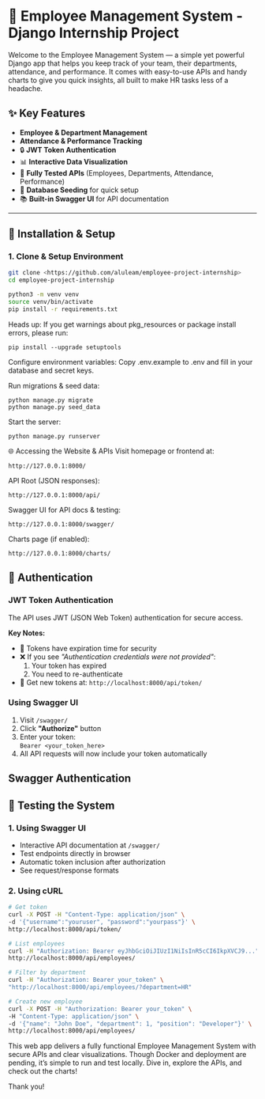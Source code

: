 # 🏢 Employee Management System - Django Internship Project


Welcome to the Employee Management System — a simple yet powerful Django app that helps you keep track of your team, their departments, attendance, and performance. It comes with easy-to-use APIs and handy charts to give you quick insights, all built to make HR tasks less of a headache.

## ✨ Key Features
- **Employee & Department Management**  
- **Attendance & Performance Tracking**  
- 🔒 **JWT Token Authentication**  
- 📊 **Interactive Data Visualization**  
- 🧪 **Fully Tested APIs** (Employees, Departments, Attendance, Performance)
- 🌱 **Database Seeding** for quick setup
- 📚 **Built-in Swagger UI** for API documentation

---

## 🚀 Installation & Setup

### 1. Clone & Setup Environment
```bash
git clone <https://github.com/aluleam/employee-project-internship>
cd employee-project-internship

python3 -m venv venv
source venv/bin/activate
pip install -r requirements.txt
```
Heads up:
If you get warnings about pkg_resources or package install errors, please run:

```
pip install --upgrade setuptools
```

Configure environment variables:
Copy .env.example to .env and fill in your database and secret keys.

Run migrations & seed data:
```
python manage.py migrate
python manage.py seed_data
```
Start the server:
```
python manage.py runserver
```

🌐 Accessing the Website & APIs
Visit homepage or frontend at:
```
http://127.0.0.1:8000/
```

API Root (JSON responses):
```
http://127.0.0.1:8000/api/
```

Swagger UI for API docs & testing:
```
http://127.0.0.1:8000/swagger/
```

Charts page (if enabled):
```
http://127.0.0.1:8000/charts/
```

## 🔐 Authentication

### JWT Token Authentication
The API uses JWT (JSON Web Token) authentication for secure access. 

**Key Notes:**
- 🔑 Tokens have expiration time for security
- ❌ If you see _"Authentication credentials were not provided"_:
  1. Your token has expired
  2. You need to re-authenticate
- 🔄 Get new tokens at: `http://localhost:8000/api/token/`

### Using Swagger UI
1. Visit `/swagger/`
2. Click **"Authorize"** button
3. Enter your token:  
   `Bearer <your_token_here>`
4. All API requests will now include your token automatically

## Swagger Authentication

## 🧪 Testing the System

### 1. Using Swagger UI
- Interactive API documentation at `/swagger/`
- Test endpoints directly in browser
- Automatic token inclusion after authorization
- See request/response formats

### 2. Using cURL
```bash
# Get token
curl -X POST -H "Content-Type: application/json" \
-d '{"username":"youruser", "password":"yourpass"}' \
http://localhost:8000/api/token/

# List employees
curl -H "Authorization: Bearer eyJhbGciOiJIUzI1NiIsInR5cCI6IkpXVCJ9..." \
http://localhost:8000/api/employees/

# Filter by department
curl -H "Authorization: Bearer your_token" \
"http://localhost:8000/api/employees/?department=HR"

# Create new employee
curl -X POST -H "Authorization: Bearer your_token" \
-H "Content-Type: application/json" \
-d '{"name": "John Doe", "department": 1, "position": "Developer"}' \
http://localhost:8000/api/employees/

```

This web app delivers a fully functional Employee Management System with secure APIs and clear visualizations.
Though Docker and deployment are pending, it’s simple to run and test locally.
Dive in, explore the APIs, and check out the charts!

Thank you!
